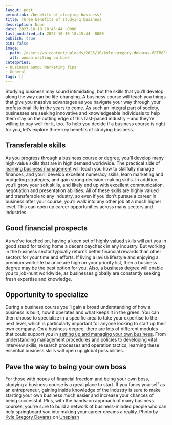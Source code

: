 ```yaml
---
layout: post
permalink: /benefits-of-studying-business/
title: Three benefits of studying business
description: None
date: 2023-10-10 18:45:44 -0000
last_modified_at: 2023-10-10 18:45:44 -0000
publish: true
pin: false
image:
  path: /assets/wp-content/uploads/2023/10/kyle-gregory-devaras-6RTM8EsD1T8-unsplash-scaled.jpg
  alt: woman writing on book
categories:
- Business &amp; Marketing Tips
- General
tags: []
---
```

Studying business may sound intimidating, but the skills that you’ll develop along the way can be life-changing. A business course will teach you things that give you massive advantages as you navigate your way through your professional life in the years to come.  As such an integral part of society, businesses are seeking innovative and knowledgeable individuals to help them stay on the cutting edge of this fast-paced industry – and they’re willing to pay well for it, too. To help you decide if a business course is right for you, let’s explore three key benefits of studying business.

## Transferable skills

As you progress through a business course or degree, you’ll develop many high-value skills that are in high demand worldwide. The practical side of [learning business management](https://universitycompare.com/courses/undergraduate?s=business) will teach you how to skillfully manage finances, and you’ll develop excellent numeracy skills, learn marketing and budgeting strategies, and gain strong decision-making skills. In addition, you’ll grow your soft skills, and likely end up with excellent communication, negotiation and presentation abilities. All of these skills are highly valued and transferable to any industry, so even if you don’t pursue a career in business after your course, you’ll walk into any other job at a much higher level. This can open up career opportunities across many sectors and industries.

## Good financial prospects

As we’ve touched on, having a keen set of [highly valued skills](https://www.forbes.com/sites/bernardmarr/2022/08/22/the-top-10-most-in-demand-skills-for-the-next-10-years/) will put you in good stead for taking home a decent paycheck in any industry. But working in the business sector typically returns better financial rewards than other sectors for your time and efforts.  If living a lavish lifestyle and enjoying a premium work-life balance are high on your priority list, then a business degree may be the best option for you. Also, a business degree will enable you to job-hunt worldwide, as businesses globally are constantly seeking fresh expertise and knowledge.

## Opportunity to specialize

During a business course you’ll gain a broad understanding of how a business is built, how it operates and what keeps it in the green. You can then choose to specialize in a specific area to take your expertise to the next level, which is particularly important for anyone looking to start up their own company. On a business degree, there are lots of different modules that could support you in [setting up and managing your own business](https://www.indeed.com/career-advice/career-development/degree-needed-to-open-your-own-business). From understanding management procedures and policies to developing vital interview skills, research processes and operation tactics, learning these essential business skills will open up global possibilities.

## Pave the way to being your own boss

For those with hopes of financial freedom and being your own boss, studying a business course is a great place to start. If you fancy yourself as an entrepreneur, gaining inside knowledge of the industry is sure to make starting your own business much easier and increase your chances of being successful. Plus, with the hands-on approach of many business courses, you're sure to build a network of business-minded people who can help springboard you into making your career dreams a reality. Photo by [Kyle Gregory Devaras](https://unsplash.com/@kyledevaras?utm_content=creditCopyText&utm_medium=referral&utm_source=unsplash) on [Unsplash](https://unsplash.com/photos/6RTM8EsD1T8?utm_content=creditCopyText&utm_medium=referral&utm_source=unsplash)
